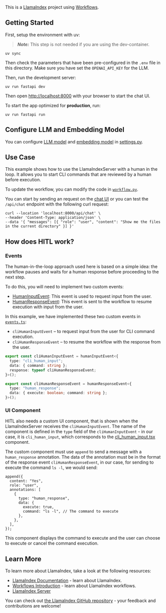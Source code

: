 This is a [LlamaIndex](https://www.llamaindex.ai/) project using [Workflows](https://docs.llamaindex.ai/en/stable/understanding/workflows/).

## Getting Started

First, setup the environment with uv:

> **_Note:_** This step is not needed if you are using the dev-container.

```shell
uv sync
```

Then check the parameters that have been pre-configured in the `.env` file in this directory.
Make sure you have set the `OPENAI_API_KEY` for the LLM.

Then, run the development server:

```shell
uv run fastapi dev
```

Then open [http://localhost:8000](http://localhost:8000) with your browser to start the chat UI.

To start the app optimized for **production**, run:

```
uv run fastapi run
```

## Configure LLM and Embedding Model

You can configure [LLM model](https://docs.llamaindex.ai/en/stable/module_guides/models/llms) and [embedding model](https://docs.llamaindex.ai/en/stable/module_guides/models/embeddings) in [settings.py](app/settings.py).

## Use Case

This example shows how to use the LlamaIndexServer with a human in the loop. It allows you to start CLI commands that are reviewed by a human before execution.

To update the workflow, you can modify the code in [`workflow.py`](app/workflow.py).

You can start by sending an request on the [chat UI](http://localhost:8000) or you can test the `/api/chat` endpoint with the following curl request:

```
curl --location 'localhost:8000/api/chat' \
--header 'Content-Type: application/json' \
--data '{ "messages": [{ "role": "user", "content": "Show me the files in the current directory" }] }'
```

## How does HITL work?

### Events

The human-in-the-loop approach used here is based on a simple idea: the workflow pauses and waits for a human response before proceeding to the next step.

To do this, you will need to implement two custom events:

- [HumanInputEvent](https://github.com/run-llama/create-llama/blob/main/packages/server/src/utils/hitl/events.ts): This event is used to request input from the user.
- [HumanResponseEvent](https://github.com/run-llama/create-llama/blob/main/packages/server/src/utils/hitl/events.ts): This event is sent to the workflow to resume execution with input from the user.

In this example, we have implemented these two custom events in [`events.ts`](src/app/events.ts):

- `cliHumanInputEvent` – to request input from the user for CLI command execution.
- `cliHumanResponseEvent` – to resume the workflow with the response from the user.

```typescript
export const cliHumanInputEvent = humanInputEvent<{
  type: "cli_human_input";
  data: { command: string };
  response: typeof cliHumanResponseEvent;
}>();

export const cliHumanResponseEvent = humanResponseEvent<{
  type: "human_response";
  data: { execute: boolean; command: string };
}>();
```

### UI Component

HITL also needs a custom UI component, that is shown when the LlamaIndexServer receives the `cliHumanInputEvent`. The name of the component is defined in the `type` field of the `cliHumanInputEvent` - in our case, it is `cli_human_input`, which corresponds to the [cli_human_input.tsx](./components/cli_human_input.tsx) component.

The custom component must use `append` to send a message with a `human_response` annotation. The data of the annotation must be in the format of the response event `cliHumanResponseEvent`, in our case, for sending to execute the command `ls -l`, we would send:

```tsx
append({
  content: "Yes",
  role: "user",
  annotations: [
    {
      type: "human_response",
      data: {
        execute: true,
        command: "ls -l", // The command to execute
      },
    },
  ],
});
```

This component displays the command to execute and the user can choose to execute or cancel the command execution.

## Learn More

To learn more about LlamaIndex, take a look at the following resources:

- [LlamaIndex Documentation](https://docs.llamaindex.ai) - learn about LlamaIndex.
- [Workflows Introduction](https://docs.llamaindex.ai/en/stable/understanding/workflows/) - learn about LlamaIndex workflows.
- [LlamaIndex Server](https://pypi.org/project/llama-index-server/)

You can check out [the LlamaIndex GitHub repository](https://github.com/run-llama/llama_index) - your feedback and contributions are welcome!
